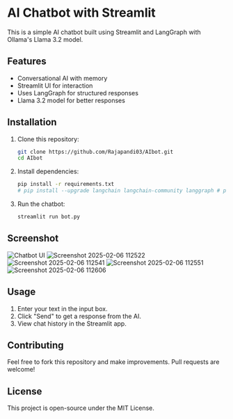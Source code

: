 # AI Chatbot with Streamlit

This is a simple AI chatbot built using Streamlit and LangGraph with Ollama's Llama 3.2 model.

## Features
- Conversational AI with memory
- Streamlit UI for interaction
- Uses LangGraph for structured responses
- Llama 3.2 model for better responses

## Installation
1. Clone this repository:
   ```sh
   git clone https://github.com/Rajapandi03/AIbot.git
   cd AIbot
   ```
2. Install dependencies:
   ```sh
   pip install -r requirements.txt
   # pip install --upgrade langchain langchain-community langgraph # pip install langchain-ollama
   ```
3. Run the chatbot:
   ```sh
   streamlit run bot.py
   ```

## Screenshot
![Chatbot UI](image.png)
![Screenshot 2025-02-06 112522](https://github.com/user-attachments/assets/8cf83b80-e532-4cf2-94e4-8d8197467d3e)
![Screenshot 2025-02-06 112541](https://github.com/user-attachments/assets/ed5734df-4515-4581-9e2b-5f27a74d0268)
![Screenshot 2025-02-06 112551](https://github.com/user-attachments/assets/66e85c57-8b80-46c8-843b-fac90751bb1a)
![Screenshot 2025-02-06 112606](https://github.com/user-attachments/assets/17e206f0-7dfb-4d0a-b94b-27babb09519a)





## Usage
1. Enter your text in the input box.
2. Click "Send" to get a response from the AI.
3. View chat history in the Streamlit app.

## Contributing
Feel free to fork this repository and make improvements. Pull requests are welcome!

## License
This project is open-source under the MIT License.
